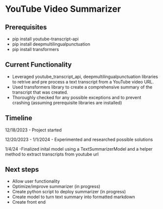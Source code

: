 # YouTube Video Summarizer

## Prerequisites
- pip install youtube-transcript-api
- pip install deepmultilingualpunctuation
- pip install transformers

## Current Functionality
- Leveraged youtube_transcript_api, deepmultilingualpunctuation libraries to retrive and pre process a text transcript from a YouTube video URL.
- Used transformers library to create a comprehensive summary of the transcript that was created.
- Thoroughly checked for any possible exceptions and to prevent crashing (assuming prerequisite libraries are installed)


## Timeline
12/18/2023 - Project started

12/20/2023 - 1/1/2024 - Experimented and researched possible solutions

1/4/24 -Finalized inital model using a TextSummarizerModel and a helper method to extract transcripts from youtube url


## Next steps
- Allow user functionality 
- Optimize/improve summarizer (in progress)
- Create python script to deploy summarizer (in progress)
- Create model to turn text summary into formatted markdown 
- Create front end
